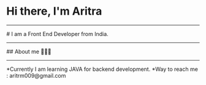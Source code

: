 # Hi there, I'm Aritra

<hr />
# I am a Front End Developer from India.

<hr />
## About me 🙋🏻‍♂️
<hr />
*Currently I am learning JAVA for backend development.
*Way to reach me : aritrm009@gmail.com


<!--
**aritr84/aritr84** is a ✨ _special_ ✨ repository because its `README.md` (this file) appears on your GitHub profile.

Here are some ideas to get you started:

- 🔭 I’m currently working on ...
- 🌱 I’m currently learning ...
- 👯 I’m looking to collaborate on ...
- 🤔 I’m looking for help with ...
- 💬 Ask me about ...
- 📫 How to reach me: ...
- 😄 Pronouns: ...
- ⚡ Fun fact: ...
-->

